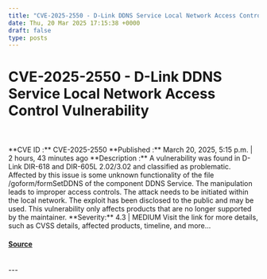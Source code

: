 ```yaml
---
title: "CVE-2025-2550 - D-Link DDNS Service Local Network Access Control Vulnerability"
date: Thu, 20 Mar 2025 17:15:38 +0000
draft: false
type: posts
---
```

# CVE-2025-2550 - D-Link DDNS Service Local Network Access Control Vulnerability

<br/>

<br/>
**CVE ID :** CVE-2025-2550  
**Published :** March 20, 2025, 5:15 p.m. | 2 hours, 43 minutes ago  
**Description :** A vulnerability was found in D-Link DIR-618 and DIR-605L 2.02/3.02 and classified as problematic. Affected by this issue is some unknown functionality of the file /goform/formSetDDNS of the component DDNS Service. The manipulation leads to improper access controls. The attack needs to be initiated within the local network. The exploit has been disclosed to the public and may be used. This vulnerability only affects products that are no longer supported by the maintainer.  
**Severity:** 4.3 | MEDIUM  
Visit the link for more details, such as CVSS details, affected products, timeline, and more...

#### [Source](https://cvefeed.io/vuln/detail/CVE-2025-2550)

<br/>
---
